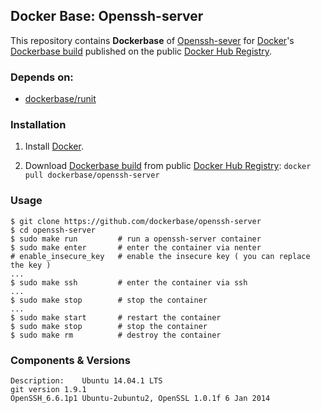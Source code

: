 ## Docker Base: Openssh-server


This repository contains **Dockerbase** of [Openssh-sever](http://www.openssh.com/) for [Docker](https://www.docker.com/)'s [Dockerbase build](https://registry.hub.docker.com/u/dockerbase/openssh-server/) published on the public [Docker Hub Registry](https://registry.hub.docker.com/).


### Depends on:

* [dockerbase/runit](https://registry.hub.docker.com/u/dockerbase/runit/)


### Installation

1. Install [Docker](https://docs.docker.com/installation/).

2. Download [Dockerbase build](https://registry.hub.docker.com/u/dockerbase/openssh-server/) from public [Docker Hub Registry](https://registry.hub.docker.com/): `docker pull dockerbase/openssh-server`


### Usage

    $ git clone https://github.com/dockerbase/openssh-server
    $ cd openssh-server
    $ sudo make run         # run a openssh-server container
    $ sudo make enter       # enter the container via nenter
    # enable_insecure_key   # enable the insecure key ( you can replace the key )
    ...
    $ sudo make ssh         # enter the container via ssh
    ...
    $ sudo make stop        # stop the container
    ...
    $ sudo make start       # restart the container
    $ sudo make stop        # stop the container
    $ sudo make rm          # destroy the container

### Components & Versions

    Description:	Ubuntu 14.04.1 LTS
    git version 1.9.1
    OpenSSH_6.6.1p1 Ubuntu-2ubuntu2, OpenSSL 1.0.1f 6 Jan 2014
